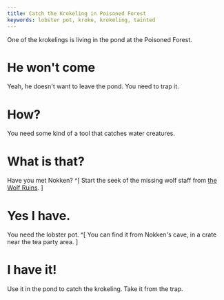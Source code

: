 ```yaml
---
title: Catch the Krokeling in Poisoned Forest
keywords: lobster pot, kroke, krokeling, tainted
---
```


One of the krokelings is living in the pond at the Poisoned Forest.

# He won't come
Yeah, he doesn't want to leave the pond. You need to trap it.

# How?
You need some kind of a tool that catches water creatures.

# What is that?
Have you met Nokken? ^[ Start the seek of the missing wolf staff from [the Wolf Ruins](../300-wolf-ruins/index.md). ]

# Yes I have.
You need the lobster pot. ^[ You can find it from Nokken's cave, in a crate near the tea party area. ]

# I have it!
Use it in the pond to catch the krokeling. Take it from the trap.
